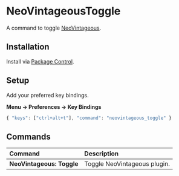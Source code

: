 # NeoVintageousToggle

A command to toggle [NeoVintageous](https://github.com/NeoVintageous/NeoVintageous).

## Installation

Install via [Package Control](https://packagecontrol.io/packages/NeoVintageousToggle).

## Setup

Add your preferred key bindings.

**Menu → Preferences → Key Bindings**

```js
{ "keys": ["ctrl+alt+t"], "command": "neovintageous_toggle" }
```

## Commands

Command                         | Description
:------------------------------ | :----------
**NeoVintageous:&nbsp;Toggle**  | Toggle NeoVintageous plugin.
